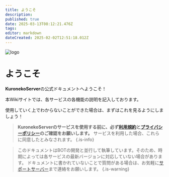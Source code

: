 ```yaml
---
title: ようこそ
description: 
published: true
date: 2025-03-13T08:12:21.476Z
tags: 
editor: markdown
dateCreated: 2025-02-02T12:51:18.012Z
---
```


![logo](https://cdn.krnk.org/kuronekoserver/header.webp)

# ようこそ
**KuronekoServer**の公式ドキュメントへようこそ！

本Wikiサイトでは、各サービスの各機能の説明を記入しております。

使用していく上でわからないことができた場合は、まずはこれを見るようにしましょう！

> **KuronekoServerのサービスを使用する前に、必ず[利用規約](https://krnk.org/tos)と[プライバシーポリシー](https://krnk.org/privacy)のご確認をお願いします。**
サービスを利用した場合、これらに同意したとみなされます。
{.is-info}

> このドキュメントはBOTの開発と並行して執筆しています。そのため、時期によっては各サービスの最新バージョンに対応していない場合があります。
ドキュメントに書かれていないことで質問がある場合は、お気軽に[サポートサーバー](https://discord.krnk.org)まで連絡をお願いします。
{.is-warning}